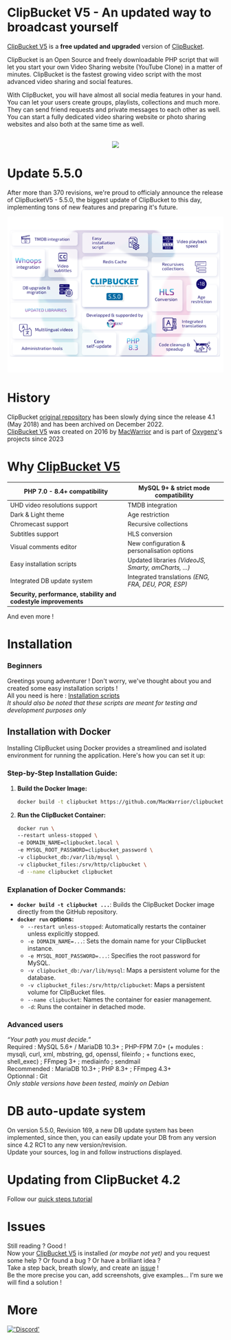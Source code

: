 # ClipBucket V5 - An updated way to broadcast yourself
<a href="https://github.com/MacWarrior/clipbucket-v5">ClipBucket V5</a> is a __free updated and upgraded__ version of <a href="https://github.com/arslancb/clipbucket">ClipBucket</a>.

ClipBucket is an Open Source and freely downloadable PHP script that will let you start your own Video Sharing website (YouTube Clone) in a matter of minutes. ClipBucket is the fastest growing video script with the most advanced video sharing and social features.

With ClipBucket, you will have almost all social media features in your hand. You can let your users create groups, playlists, collections and much more. They can send friend requests and private messages to each other as well.
You can start a fully dedicated video sharing website or photo sharing websites and also both at the same time as well.
<br/><br/>

<p align="center">
  <img src="./upload/images/screenshot.jpg"/>
</p>

# Update 5.5.0
After more than 370 revisions, we're proud to officialy announce the release of ClipBucketV5 - 5.5.0, the biggest update of ClipBucket to this day, implementing tons of new features and preparing it's future.
<p align="center">
    <a href="https://github.com/MacWarrior/clipbucket-v5/releases/tag/5.5.0">
      <img src="./upload/images/release-5.5.0.png" alt="ClipbucketV5 update 5.5.0 features list"/>
    </a>
</p>

# History
ClipBucket <a href="https://github.com/arslancb/clipbucket">original repository</a> has been slowly dying since the release 4.1 (May 2018) and has been archived on December 2022.<br/>
<a href="https://github.com/MacWarrior/clipbucket-v5">ClipBucket V5</a> was created on 2016 by <a href="https://github.com/MacWarrior">MacWarrior</a> and is part of <a href="https://clipbucket.oxygenz.fr/en/" target="_blank">Oxygenz</a>'s projects since 2023

# Why <a href="https://github.com/MacWarrior/clipbucket-v5">ClipBucket V5</a>
| PHP 7.0 - 8.4+ compatibility                                      | MySQL 9+ & strict mode compatibility                      |
|-------------------------------------------------------------------|-----------------------------------------------------------|
| UHD video resolutions support                                     | TMDB integration                                          |
| Dark & Light theme                                                | Age restriction                                           |
| Chromecast support                                                | Recursive collections                                     |
| Subtitles support                                                 | HLS conversion                                            |
| Visual comments editor                                            | New configuration & personalisation options               |
| Easy installation scripts                                         | Updated libraries <i>(VideoJS, Smarty, amCharts, ...)</i> |
| Integrated DB update system                                       | Integrated translations <i>(ENG, FRA, DEU, POR, ESP)</i>  |
| <b>Security, performance, stability and codestyle improvements<b> |                                                           |

And even more !

# Installation
### Beginners
Greetings young adventurer ! Don't worry, we've thought about you and created some easy installation scripts !<br/>
All you need is here : <a href="https://github.com/MacWarrior/clipbucket-v5/tree/master/utils">Installation scripts</a><br/>
<i>It should also be noted that these scripts are meant for testing and development purposes only</i>

## Installation with Docker
Installing ClipBucket using Docker provides a streamlined and isolated environment for running the application. Here's how you can set it up:

### Step-by-Step Installation Guide:
1. **Build the Docker Image:**
   ```bash
   docker build -t clipbucket https://github.com/MacWarrior/clipbucket-v5.git#docker
   ```
2. **Run the ClipBucket Container:**
   ```bash
   docker run \
   --restart unless-stopped \
   -e DOMAIN_NAME=clipbucket.local \
   -e MYSQL_ROOT_PASSWORD=clipbucket_password \
   -v clipbucket_db:/var/lib/mysql \
   -v clipbucket_files:/srv/http/clipbucket \
   -d --name clipbucket clipbucket
   ```

### Explanation of Docker Commands:
- **`docker build -t clipbucket ...`**: Builds the ClipBucket Docker image directly from the GitHub repository.
- **`docker run` options:**
    - `--restart unless-stopped`: Automatically restarts the container unless explicitly stopped.
    - `-e DOMAIN_NAME=...`: Sets the domain name for your ClipBucket instance.
    - `-e MYSQL_ROOT_PASSWORD=...`: Specifies the root password for MySQL.
    - `-v clipbucket_db:/var/lib/mysql`: Maps a persistent volume for the database.
    - `-v clipbucket_files:/srv/http/clipbucket`: Maps a persistent volume for ClipBucket files.
    - `--name clipbucket`: Names the container for easier management.
    - `-d`: Runs the container in detached mode.

### Advanced users
<i>“Your path you must decide.”</i><br/>
Required : MySQL 5.6+ / MariaDB 10.3+ ; PHP-FPM 7.0+ (+ modules : mysqli, curl, xml, mbstring, gd, openssl, fileinfo ; + functions exec, shell_exec) ; FFmpeg 3+ ; mediainfo ; sendmail<br/>
Recommended : MariaDB 10.3+ ; PHP 8.3+ ; FFmpeg 4.3+<br/>
Optionnal : Git<br/>
<i>Only stable versions have been tested, mainly on Debian</i>

# DB auto-update system
On version 5.5.0, Revision 169, a new DB update system has been implemented, since then, you can easily update your DB from any version since 4.2 RC1 to any new version/revision.<br/>
Update your sources, log in and follow instructions displayed.

# Updating from ClipBucket 4.2
Follow our [quick steps tutorial](https://github.com/MacWarrior/clipbucket-v5/wiki/Upgrade-from-Clipbucket-4.2)

# Issues
Still reading ? Good !<br/>
Now your <a href="https://github.com/MacWarrior/clipbucket-v5">ClipBucket V5</a> is installed <i>(or maybe not yet)</i> 
and you request some help ? Or found a bug ? Or have a brilliant idea ?<br/>
Take a step back, breath slowly, and create an <a href="https://github.com/MacWarrior/clipbucket-v5/issues">issue</a> !<br/>
Be the more precise you can, add screenshots, give examples... I'm sure we will find a solution !

# More
<a href="https://discord.gg/HDm5CjM">!['Discord'](./upload/images/discord.png "Join us on Discord")</a>